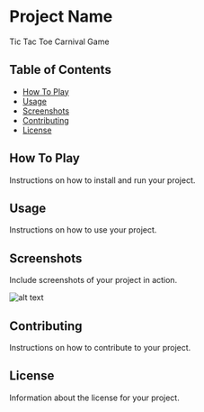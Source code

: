 # Project Name

Tic Tac Toe Carnival Game

## Table of Contents

- [How To Play](#installation)
- [Usage](#usage)
- [Screenshots](#screenshots)
- [Contributing](#contributing)
- [License](#license)

## How To Play

Instructions on how to install and run your project.

## Usage

Instructions on how to use your project.

## Screenshots

Include screenshots of your project in action.

![alt text](image_url)

## Contributing

Instructions on how to contribute to your project.

## License

Information about the license for your project.
